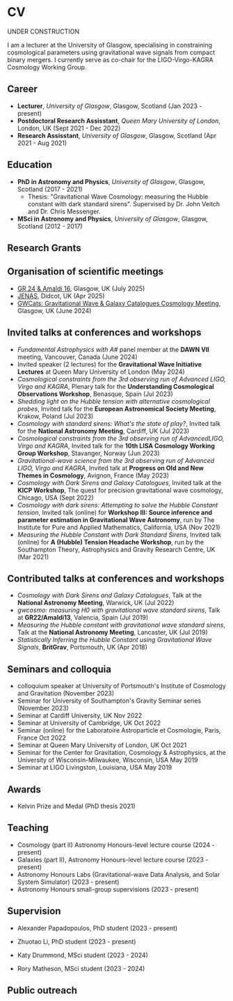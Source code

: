 # CV

UNDER CONSTRUCTION

I am a lecturer at the University of Glasgow, specialising in constraining cosmological parameters using gravitational wave signals from compact binary mergers. I currently serve as co-chair for the LIGO-Virgo-KAGRA Cosmology Working Group.

## Career
- **Lecturer**, *University of Glasgow*, Glasgow, Scotland (Jan 2023 - present)
- **Postdoctoral Research Assisstant**, *Queen Mary University of London*, London, UK (Sept 2021 - Dec 2022)
- **Research Assisstant**, *University of Glasgow*, Glasgow, Scotland (Apr 2021 - Aug 2021)

## Education
- **PhD in Astronomy and Physics**, *University of Glasgow*, Glasgow, Scotland (2017 - 2021)
  - Thesis: "Gravitational Wave Cosmology: measuring the Hubble constant with dark standard sirens". Supervised by Dr. John Veitch and Dr. Chris Messenger.
- **MSci in Astronomy and Physics**, *University of Glasgow*, Glasgow, Scotland (2012 - 2017)

## Research Grants


## Organisation of scientific meetings
- [GR 24 & Amaldi 16](https://iop.eventsair.com/gr24-amaldi16/), Glasgow, UK (July 2025)
- [JENAS](https://indico.cern.ch/event/1440480/), Didcot, UK (Apr 2025)
- [GWCats: Gravitational Wave & Galaxy Catalogues Cosmology Meeting](https://indico.in2p3.fr/event/33026/), Glasgow, UK (June 2024)

## Invited talks at conferences and workshops
- *Fundamental Astrophysics with A#* panel member at the **DAWN VII** meeting, Vancouver, Canada (June 2024)
- Invited speaker (2 lectures) for the **Gravitational Wave Initiative Lectures** at Queen Mary University of London (May 2024)
- *Cosmological constraints from the 3rd observing run of Advanced LIGO, Virgo and KAGRA*, Plenary talk for the **Understanding Cosmological Observations Workshop**, Benasque, Spain (Jul 2023)
- *Shedding light on the Hubble tension with alternative cosmological probes*, Invited talk for the **European Astronomical Society Meeting**, Krakow, Poland (Jul 2023)
- *Cosmology with standard sirens: What's the state of play?*, Invited talk for the **National Astronomy Meeting**, Cardiff, UK (Jul 2023)
- *Cosmological constraints from the 3rd observing run of AdvancedLIGO, Virgo and KAGRA*, Invited talk for the **10th LISA Cosmology Working Group Workshop**, Stavanger, Norway (Jun 2023)
- *Gravitational-wave science from the 3rd observing run of Advanced LIGO, Virgo and KAGRA*, Invited talk at **Progress on Old and New Themes in Cosmology**, Avignon, France (May 2023)
- *Cosmology with Dark Sirens and Galaxy Catalogues*, Invited talk at the **KICP Workshop**, The quest for precision gravitational wave cosmology, Chicago, USA (Sept 2022)
- *Cosmology with dark sirens: Attempting to solve the Hubble Constant tension*, Invited talk (online) for **Workshop III: Source inference and parameter estimation in Gravitational Wave Astronomy**, run by The Institute for Pure and Applied Mathematics, California, USA (Nov 2021)
- *Measuring the Hubble Constant with Dark Standard Sirens*, Invited talk (online) for **A (Hubble) Tension Headache Workshop**, run by the Southampton Theory, Astrophysics and Gravity Research Centre, UK (Mar 2021)

## Contributed talks at conferences and workshops
- *Cosmology with Dark Sirens and Galaxy Catalogues*, Talk at the **National Astronomy Meeting**, Warwick, UK (Jul 2022)
- *gwcosmo: measuring H0 with gravitational wave standard sirens*, Talk at **GR22/Amaldi13**, Valencia, Spain (Jul 2019)
- *Measuring the Hubble constant with gravitational wave standard sirens*, Talk at the **National Astronomy Meeting**, Lancaster, UK (Jul 2019)
- *Statistically Inferring the Hubble Constant using Gravitational Wave Signals*, **BritGrav**, Portsmouth, UK  (Apr 2018)

## Seminars and colloquia
- colloquium speaker at University of Portsmouth's Institute of Cosmology and Gravitation (November 2023)
- Seminar for University of Southampton's Gravity Seminar series (November 2023)
- Seminar at Cardiff University, UK Nov 2022
- Seminar at University of Cambridge, UK Oct 2022
- Seminar (online) for the Laboratoire Astroparticle et Cosmologie, Paris, France Oct 2022
- Seminar at Queen Mary University of London, UK Oct 2021
- Seminar for the Center for Gravitation, Cosmology & Astrophysics, at the University of Wisconsin-Milwaukee, Wisconsin, USA May 2019
- Seminar at LIGO Livingston, Louisiana, USA May 2019

## Awards
- Kelvin Prize and Medal (PhD thesis 2021)

## Teaching
- Cosmology (part II) Astronomy Honours-level lecture course (2024 - present)
- Galaxies (part II), Astronomy Honours-level lecture course (2023 - present)
- Astronomy Honours Labs (Gravitational-wave Data Analysis, and Solar System Simulator) (2023 - present)
- Astronomy Honours small-group supervisions (2023 - present)

## Supervision
- Alexander Papadopoulos, PhD student (2023 - present)
- Zhuotao Li, PhD student (2023 - present)

- Katy Drummond, MSci student (2023 - 2024)
- Rory Matheson, MSci student (2023 - 2024)

## Public outreach
